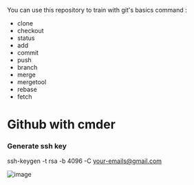 You can use this repository to train with git's basics command :
- clone
- checkout
- status
- add
- commit
- push
- branch
- merge
- mergetool
- rebase
- fetch

# Github with cmder

### Generate ssh key
ssh-keygen -t rsa -b 4096 -C your-emails@gmail.com

![image](https://user-images.githubusercontent.com/21175250/103168408-47332c00-4833-11eb-8419-4f2fd3fd9c4b.png)
